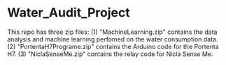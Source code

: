 # Water_Audit_Project
This repo has three zip files:
(1) "MachineLearning.zip" contains the data analysis and machine learning perfomed on the water consumption data.
(2) "PortentaH7Programe.zip" contains the Arduino code for the Portenta H7.
(3) "NiclaSenseMe.zip" contains the relay code for Nicla Sense Me.
